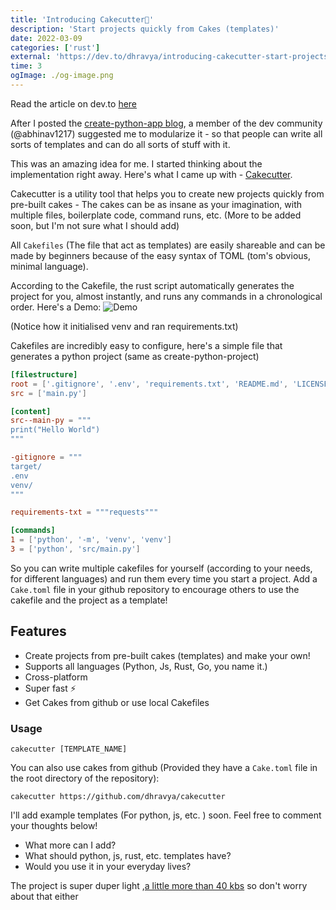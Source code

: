```yaml
---
title: 'Introducing Cakecutter🍰'
description: 'Start projects quickly from Cakes (templates)'
date: 2022-03-09
categories: ['rust']
external: 'https://dev.to/dhravya/introducing-cakecutter-start-projects-quickly-from-cakes-templates-5adk'
time: 3
ogImage: ./og-image.png
---
```


Read the article on dev.to [here](https://dev.to/dhravya/introducing-cakecutter-start-projects-quickly-from-cakes-templates-5adk)

After I posted the [create-python-app blog](https://dev.to/dhravya/create-react-app-but-for-python-1fa9), a member of the dev community (@abhinav1217) suggested me to modularize it - so that people can write all sorts of templates and can do all sorts of stuff with it.

This was an amazing idea for me. I started thinking about the implementation right away. Here's what I came up with - [Cakecutter](https://github.com/Dhravya/Cakecutter).

Cakecutter is a utility tool that helps you to create new projects quickly from pre-built cakes - The cakes can be as insane as your imagination, with multiple files, boilerplate code, command runs, etc. (More to be added soon, but I'm not sure what I should add)

All `Cakefiles` (The file that act as templates) are easily shareable and can be made by beginners because of the easy syntax of TOML (tom's obvious, minimal language).

According to the Cakefile, the rust script automatically generates the project for you, almost instantly, and runs any commands in a chronological order. Here's a Demo: 
![Demo](https://us-east-1.tixte.net/uploads/img.dhravya.dev/l0ikgtw4f0a.gif)

(Notice how it initialised venv and ran requirements.txt)

Cakefiles are incredibly easy to configure, here's a simple file that generates a python project (same as create-python-project)
```toml
[filestructure]
root = ['.gitignore', '.env', 'requirements.txt', 'README.md', 'LICENSE']
src = ['main.py']

[content]
src--main-py = """
print("Hello World")
"""

-gitignore = """
target/
.env
venv/
"""

requirements-txt = """requests"""

[commands]
1 = ['python', '-m', 'venv', 'venv']
3 = ['python', 'src/main.py']
```

So you can write multiple cakefiles for yourself (according to your needs, for different languages) and run them every time you start a project. Add a `Cake.toml` file in your github repository to encourage others to use the cakefile and the project as a template!

## Features
- Create projects from pre-built cakes (templates) and make your own!
- Supports all languages (Python, Js, Rust, Go, you name it.)
- Cross-platform
- Super fast ⚡
- Get Cakes from github or use local Cakefiles

### Usage
```
cakecutter [TEMPLATE_NAME]
```
You can also use cakes from github (Provided they have a `Cake.toml` file in the root directory of the repository):
```
cakecutter https://github.com/dhravya/cakecutter
```

I'll add example templates (For python, js, etc. ) soon. Feel free to comment your thoughts below!
- What more can I add?
- What should python, js, rust, etc. templates have?
- Would you use it in your everyday lives?

The project is super duper light ,[a little more than 40 kbs](https://crates.io/crates/cakecutter) so don't worry about that either 
